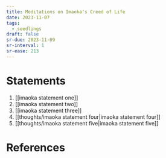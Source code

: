 ```yaml
---
title: Meditations on Imaoka's Creed of Life
date: 2023-11-07
tags:
  - seedlings
draft: false
sr-due: 2023-11-09
sr-interval: 1
sr-ease: 213
---
```

# Statements
1. [[imaoka statement one]]
2. [[imaoka statement two]]
3. [[imaoka statement three]]
4. [[thoughts/imaoka statement four|imaoka statement four]]
5. [[thoughts/imaoka statement five|imaoka statement five]]

# References